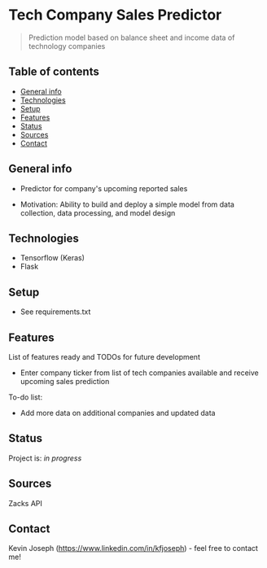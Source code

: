 # Tech Company Sales Predictor
> Prediction model based on balance sheet and income data of technology companies

## Table of contents
* [General info](#general-info)
* [Technologies](#technologies)
* [Setup](#setup)
* [Features](#features)
* [Status](#status)
* [Sources](#sources)
* [Contact](#contact)


## General info
* Predictor for company's upcoming reported sales
- Motivation: Ability to build and deploy a simple model from data collection, data processing, and model design


## Technologies
* Tensorflow (Keras)
* Flask


## Setup
* See requirements.txt


## Features
List of features ready and TODOs for future development
* Enter company ticker from list of tech companies available and receive upcoming sales prediction

To-do list:
* Add more data on additional companies and updated data


## Status
Project is: _in progress_


## Sources
Zacks API


## Contact
Kevin Joseph (https://www.linkedin.com/in/kfjoseph) - feel free to contact me!
